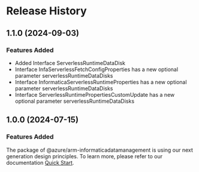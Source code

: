 # Release History
    
## 1.1.0 (2024-09-03)
    
### Features Added

  - Added Interface ServerlessRuntimeDataDisk
  - Interface InfaServerlessFetchConfigProperties has a new optional parameter serverlessRuntimeDataDisks
  - Interface InformaticaServerlessRuntimeProperties has a new optional parameter serverlessRuntimeDataDisks
  - Interface ServerlessRuntimePropertiesCustomUpdate has a new optional parameter serverlessRuntimeDataDisks
    
    
## 1.0.0 (2024-07-15)

### Features Added

The package of @azure/arm-informaticadatamanagement is using our next generation design principles. To learn more, please refer to our documentation [Quick Start](https://aka.ms/azsdk/js/mgmt/quickstart).

